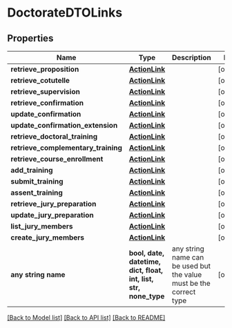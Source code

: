 # DoctorateDTOLinks


## Properties
Name | Type | Description | Notes
------------ | ------------- | ------------- | -------------
**retrieve_proposition** | [**ActionLink**](ActionLink.md) |  | [optional] 
**retrieve_cotutelle** | [**ActionLink**](ActionLink.md) |  | [optional] 
**retrieve_supervision** | [**ActionLink**](ActionLink.md) |  | [optional] 
**retrieve_confirmation** | [**ActionLink**](ActionLink.md) |  | [optional] 
**update_confirmation** | [**ActionLink**](ActionLink.md) |  | [optional] 
**update_confirmation_extension** | [**ActionLink**](ActionLink.md) |  | [optional] 
**retrieve_doctoral_training** | [**ActionLink**](ActionLink.md) |  | [optional] 
**retrieve_complementary_training** | [**ActionLink**](ActionLink.md) |  | [optional] 
**retrieve_course_enrollment** | [**ActionLink**](ActionLink.md) |  | [optional] 
**add_training** | [**ActionLink**](ActionLink.md) |  | [optional] 
**submit_training** | [**ActionLink**](ActionLink.md) |  | [optional] 
**assent_training** | [**ActionLink**](ActionLink.md) |  | [optional] 
**retrieve_jury_preparation** | [**ActionLink**](ActionLink.md) |  | [optional] 
**update_jury_preparation** | [**ActionLink**](ActionLink.md) |  | [optional] 
**list_jury_members** | [**ActionLink**](ActionLink.md) |  | [optional] 
**create_jury_members** | [**ActionLink**](ActionLink.md) |  | [optional] 
**any string name** | **bool, date, datetime, dict, float, int, list, str, none_type** | any string name can be used but the value must be the correct type | [optional]

[[Back to Model list]](../README.md#documentation-for-models) [[Back to API list]](../README.md#documentation-for-api-endpoints) [[Back to README]](../README.md)



